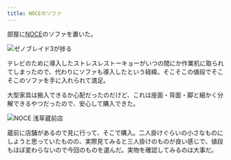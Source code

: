 ```yaml
---
title: NOCEのソファ
---
```

部屋に[NOCE](https://www.noce.co.jp/)のソファを置いた。

![](https://lh4.googleusercontent.com/98GuKX30yiE2FeWDbitdR52Nhxwx0Bveyz37X6ku-B8TVtgS55-9oUIIRJrsVfiUIazJgX6O2RybGuL5lee1V9WySSln-kEckuEnaJgNZCXNnZAyI_wZXXMXd7ZmYRERlHpp9tLMIwwmenyOkl2jkSk "ゼノブレイド3が捗る")

テレビのために導入したストレスレストーキョーがいつの間にか作業机に取られてしまったので、代わりにソファも導入したという経緯。そこそこの値段でそこそこのソファを手に入れられて満足。

大型家具は搬入できるか心配だったのだけど、これは座面・背面・脚と細かく分解できるやつだったので、安心して購入できた。

![](https://lh4.googleusercontent.com/YNGFNqiJlysMtm-rYBK99bpyvl3mTW7z3L1VNPMSZahtwe6oaUkkOFg3DsJqVnc8ebqzM6HpiO7Yak7yHZeOVp4EpB5odT5Z5f9dso4DIHjK8PrTgvcex2TEpgwXwZ3Nrg4NMFcun-FHgmNzuCZnk8o "NOCE 浅草蔵前店")

蔵前に店舗があるので見に行って、そこで購入。二人掛けぐらいの小さなものにしようと思っていたものの、実際見てみると三人掛けのものが良い感じで、値段もほぼ変わらないので今回のものを選んだ。実物を確認してみるのは大事だ。
